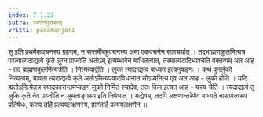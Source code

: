 ```yaml
---
index: 7.1.23
sutra: स्वमोर्नपुंसकात्‌
vritti: padamanjari
---
```


  सु इति प्रथमैकवचनस्य ग्रहणम्, न सप्तमीबहुवचनस्य अमा एकवचनेन साहचर्यात् । तद्भाह्मणकुलमित्यत्र परत्वात्यदाद्यत्वे कृते लुग्न प्राप्नोति अतोऽम् इत्यम्भावेन बाधितत्वात्, तस्मात्यदादिभ्यश्चेति वक्तव्यम् अत आह - तद् ब्राह्मणकुलमित्यत्रेति । नित्यत्वाद्वेति । लुका त्यादाद्यत्वं बाध्यत इत्यनुषङ्गः ।  कथं पुनर्लुको नित्यत्वम्, यावता त्यदाद्यत्वे कृते अतोऽमित्यपवादविधानात सोऽप्यनित्य एव अत आह - लुको हीति । यदि ह्यतोऽमित्येतन्न स्यादकारान्तमप्यङ्गं लुको निमितं स्यादेव, ततः किम् इत्यत आह - यस्य चेति । त्यदाद्यत्वं तु लुकि कृते नैव प्राप्नोति न लुमताङ्गस्य इति निषेधात् । यद्येवम्, तदपि लक्षणान्तरेणैव बाध्यते नासावत्वस्य प्रतिषेधः, कस्य तर्हि प्रत्ययलक्षणस्य, प्राप्तिर्हि प्रत्ययलक्षणेन ॥